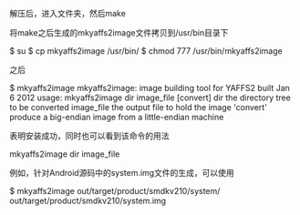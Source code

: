 解压后，进入文件夹，然后make

将make之后生成的mkyaffs2image文件拷贝到/usr/bin目录下

$ su
$ cp mkyaffs2image /usr/bin/
$ chmod 777 /usr/bin/mkyaffs2image

之后

$ mkyaffs2image 
mkyaffs2image: image building tool for YAFFS2 built Jan  6 2012
usage: mkyaffs2image dir image_file [convert]
           dir        the directory tree to be converted
           image_file the output file to hold the image
           'convert'  produce a big-endian image from a little-endian machine

表明安装成功，同时也可以看到该命令的用法

mkyaffs2image dir image_file

例如，针对Android源码中的system.img文件的生成，可以使用

$ mkyaffs2image out/target/product/smdkv210/system/ out/target/product/smdkv210/system.img
